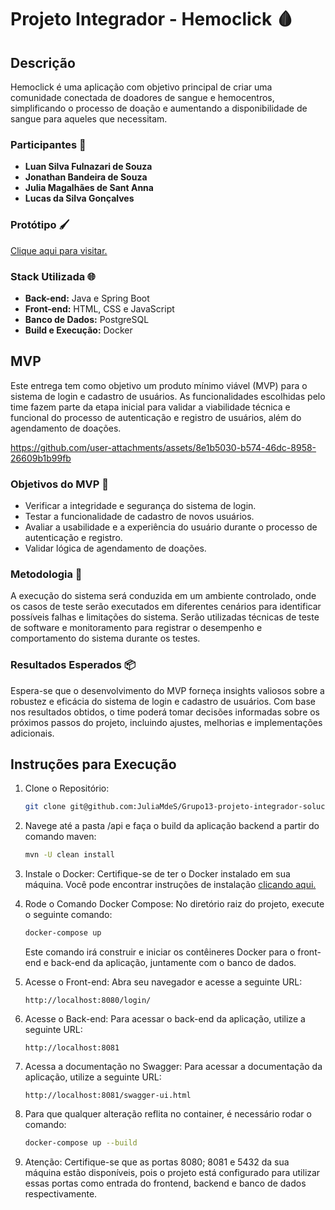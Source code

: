# Projeto Integrador - Hemoclick 🩸

## Descrição

Hemoclick é uma aplicação com objetivo principal de criar uma comunidade conectada de doadores de sangue e hemocentros, simplificando o processo de doação e aumentando a disponibilidade de sangue para aqueles que necessitam.

### Participantes 👥

- **Luan Silva Fulnazari de Souza**
- **Jonathan Bandeira de Souza**
- **Julia Magalhães de Sant Anna**
- **Lucas da Silva Gonçalves**

### Protótipo 🖌️

[Clique aqui para visitar.](https://www.figma.com/file/F4Y4xlyGj2p76RkSUNRNCz/Projeto-Integrador?type=design&node-id=0-2&mode=design)


### Stack Utilizada 🌐

- **Back-end:** Java e Spring Boot
- **Front-end:** HTML, CSS e JavaScript
- **Banco de Dados:** PostgreSQL
- **Build e Execução:** Docker

## MVP

Este entrega tem como objetivo um produto mínimo viável (MVP) para o sistema de login e cadastro de usuários. As funcionalidades escolhidas pelo time fazem parte da etapa inicial para validar a viabilidade técnica e funcional do processo de autenticação e registro de usuários, além do agendamento de doações.

https://github.com/user-attachments/assets/8e1b5030-b574-46dc-8958-26609b1b99fb

### Objetivos do MVP 📝

- Verificar a integridade e segurança do sistema de login.
- Testar a funcionalidade de cadastro de novos usuários.
- Avaliar a usabilidade e a experiência do usuário durante o processo de autenticação e registro.
- Validar lógica de agendamento de doações.

### Metodologia 🔄

A execução do sistema será conduzida em um ambiente controlado, onde os casos de teste serão executados em diferentes cenários para identificar possíveis falhas e limitações do sistema. Serão utilizadas técnicas de teste de software e monitoramento para registrar o desempenho e comportamento do sistema durante os testes.

### Resultados Esperados 📦

Espera-se que o desenvolvimento do MVP forneça insights valiosos sobre a robustez e eficácia do sistema de login e cadastro de usuários. Com base nos resultados obtidos, o time poderá tomar decisões informadas sobre os próximos passos do projeto, incluindo ajustes, melhorias e implementações adicionais.

## Instruções para Execução

1. Clone o Repositório:

   ```sh  
   git clone git@github.com:JuliaMdeS/Grupo13-projeto-integrador-solucoes-integradas-para-organizacoes-senac.git
   ```

2. Navege até a pasta /api e faça o build da aplicação backend a partir do comando maven:

    ```sh
    mvn -U clean install
    ```

3. Instale o Docker: Certifique-se de ter o Docker instalado em sua máquina. Você pode encontrar instruções de instalação [clicando aqui.](https://www.docker.com/products/docker-desktop/)


4. Rode o Comando Docker Compose: No diretório raiz do projeto, execute o seguinte comando:

    ```sh
    docker-compose up  
    ```

    Este comando irá construir e iniciar os contêineres Docker para o front-end e back-end da aplicação, juntamente com o banco de dados.


5. Acesse o Front-end: Abra seu navegador e acesse a seguinte URL:

    ```arduino
    http://localhost:8080/login/
    ```

6. Acesse o Back-end: Para acessar o back-end da aplicação, utilize a seguinte URL:

    ```arduino
    http://localhost:8081  
    ```

7. Acessa a documentação no Swagger: Para acessar a documentação da aplicação, utilize a seguinte URL:

    ```arduino
    http://localhost:8081/swagger-ui.html
    ```

8. Para que qualquer alteração reflita no container, é necessário rodar o comando:

    ```sh
    docker-compose up --build
    ```

9. Atenção: Certifique-se que as portas 8080; 8081 e 5432 da sua máquina estão disponíveis, pois o projeto está configurado para utilizar essas portas como entrada do frontend, backend e banco de dados respectivamente.
